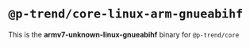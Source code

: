 # `@p-trend/core-linux-arm-gnueabihf`

This is the **armv7-unknown-linux-gnueabihf** binary for `@p-trend/core`
